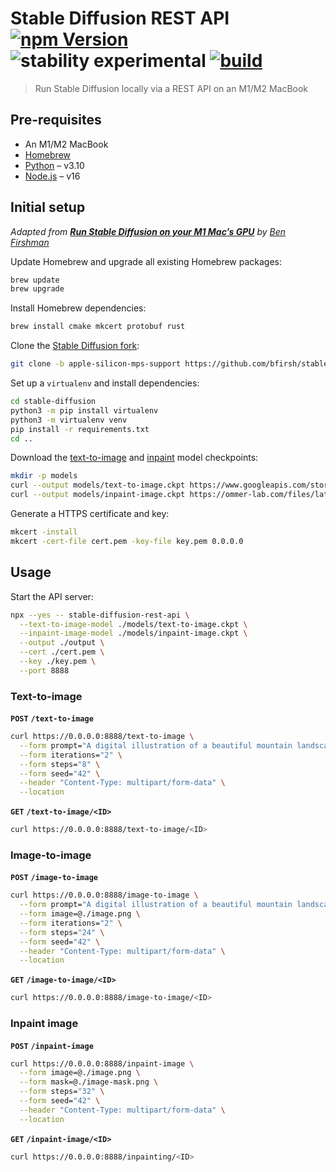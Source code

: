 # Stable Diffusion REST API [![npm Version](https://img.shields.io/npm/v/stable-diffusion-rest-api?cacheSeconds=1800)](https://npmjs.com/package/stable-diffusion-rest-api) ![stability experimental](https://img.shields.io/badge/stability-experimental-red?cacheSeconds=1800) [![build](https://img.shields.io/github/workflow/status/yuanqing/stable-diffusion-rest-api/build?cacheSeconds=1800)](https://github.com/yuanqing/stable-diffusion-rest-api/actions?query=workflow%3Abuild)

> Run Stable Diffusion locally via a REST API on an M1/M2 MacBook

## Pre-requisites

- An M1/M2 MacBook
- [Homebrew](https://brew.sh/)
- [Python](https://formulae.brew.sh/formula/python@3.10) – v3.10
- [Node.js](https://formulae.brew.sh/formula/node@16) – v16

## Initial setup

*Adapted from [**Run Stable Diffusion on your M1 Mac’s GPU**](https://replicate.com/blog/run-stable-diffusion-on-m1-mac) by [Ben Firshman](https://twitter.com/bfirsh)*

Update Homebrew and upgrade all existing Homebrew packages:

```sh
brew update
brew upgrade
```

Install Homebrew dependencies:

```sh
brew install cmake mkcert protobuf rust
```

Clone the [Stable Diffusion fork](https://github.com/bfirsh/stable-diffusion):

```sh
git clone -b apple-silicon-mps-support https://github.com/bfirsh/stable-diffusion.git
```

Set up a `virtualenv` and install dependencies:

```sh
cd stable-diffusion
python3 -m pip install virtualenv
python3 -m virtualenv venv
pip install -r requirements.txt
cd ..
```

Download the [text-to-image](https://www.googleapis.com/storage/v1/b/aai-blog-files/o/sd-v1-4.ckpt?alt=media) and [inpaint](https://heibox.uni-heidelberg.de/f/4d9ac7ea40c64582b7c9/?dl=1) model checkpoints:

```sh
mkdir -p models
curl --output models/text-to-image.ckpt https://www.googleapis.com/storage/v1/b/aai-blog-files/o/sd-v1-4.ckpt?alt=media
curl --output models/inpaint-image.ckpt https://ommer-lab.com/files/latent-diffusion/inpainting_big.zip
```

Generate a HTTPS certificate and key:

```sh
mkcert -install
mkcert -cert-file cert.pem -key-file key.pem 0.0.0.0
```

## Usage

Start the API server:

```sh
npx --yes -- stable-diffusion-rest-api \
  --text-to-image-model ./models/text-to-image.ckpt \
  --inpaint-image-model ./models/inpaint-image.ckpt \
  --output ./output \
  --cert ./cert.pem \
  --key ./key.pem \
  --port 8888
```

### Text-to-image

**`POST`** **`/text-to-image`**

```sh
curl https://0.0.0.0:8888/text-to-image \
  --form prompt="A digital illustration of a beautiful mountain landscape, detailed, thom tenerys, epic composition, 4k, trending on artstation, fantasy vivid colors" \
  --form iterations="2" \
  --form steps="8" \
  --form seed="42" \
  --header "Content-Type: multipart/form-data" \
  --location
```

**`GET`** **`/text-to-image/<ID>`**

```sh
curl https://0.0.0.0:8888/text-to-image/<ID>
```

### Image-to-image

**`POST`** **`/image-to-image`**

```sh
curl https://0.0.0.0:8888/image-to-image \
  --form prompt="A digital illustration of a beautiful mountain landscape, detailed, thom tenerys, epic composition, 4k, trending on artstation, fantasy vivid colors" \
  --form image=@./image.png \
  --form iterations="2" \
  --form steps="24" \
  --form seed="42" \
  --header "Content-Type: multipart/form-data" \
  --location
```

**`GET`** **`/image-to-image/<ID>`**

```sh
curl https://0.0.0.0:8888/image-to-image/<ID>
```

### Inpaint image

**`POST`** **`/inpaint-image`**

```sh
curl https://0.0.0.0:8888/inpaint-image \
  --form image=@./image.png \
  --form mask=@./image-mask.png \
  --form steps="32" \
  --form seed="42" \
  --header "Content-Type: multipart/form-data" \
  --location
```

**`GET`** **`/inpaint-image/<ID>`**

```sh
curl https://0.0.0.0:8888/inpainting/<ID>
```
